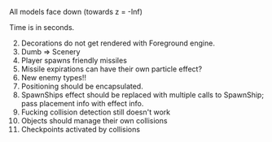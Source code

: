 All models face down (towards z = -Inf)

Time is in seconds.


2. Decorations do not get rendered with Foreground engine.
3. Dumb => Scenery
5. Player spawns friendly missiles
6. Missile expirations can have their own particle effect?
7. New enemy types!!
8. Positioning should be encapsulated.
9. SpawnShips effect should be replaced with multiple calls to SpawnShip; pass placement info with effect info.
10. Fucking collision detection still doesn't work
11. Objects should manage their own collisions
12. Checkpoints activated by collisions